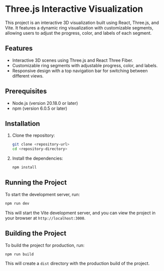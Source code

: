 # Three.js Interactive Visualization

This project is an interactive 3D visualization built using React, Three.js, and Vite. It features a dynamic ring visualization with customizable segments, allowing users to adjust the progress, color, and labels of each segment.

## Features

- Interactive 3D scenes using Three.js and React Three Fiber.
- Customizable ring segments with adjustable progress, color, and labels.
- Responsive design with a top navigation bar for switching between different views.

## Prerequisites

- Node.js (version 20.18.0 or later)
- npm (version 6.0.5 or later)

## Installation

1. Clone the repository:

   ```bash
   git clone <repository-url>
   cd <repository-directory>
   ```

2. Install the dependencies:

   ```bash
   npm install
   ```

## Running the Project

To start the development server, run:

```bash
npm run dev
```

This will start the Vite development server, and you can view the project in your browser at `http://localhost:3000`.

## Building the Project

To build the project for production, run:

```bash
npm run build
```

This will create a `dist` directory with the production build of the project.
